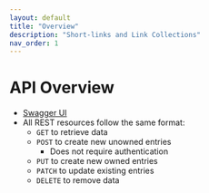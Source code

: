 ```yaml
---
layout: default
title: "Overview"
description: "Short-links and Link Collections"
nav_order: 1
---
```

# API Overview
- [Swagger UI](https://terryjharrison.github.io/see-this-api/swagger-ui/)
- All REST resources follow the same format:
  - `GET` to retrieve data
  - `POST` to create new unowned entries
    - Does not require authentication 
  - `PUT` to create new owned entries
  - `PATCH` to update existing entries
  - `DELETE` to remove data